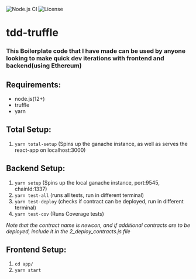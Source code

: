 ![Node.js CI](https://github.com/aaryamannchallani/tdd-truffle/workflows/Node.js%20CI/badge.svg?branch=master)
![License](https://img.shields.io/github/license/aaryamannchallani/tdd-truffle)

# tdd-truffle
### This Boilerplate code that I have made can be used by anyone looking to make quick dev iterations with frontend and backend(using Ethereum)
## Requirements:
<ul>
  <li>node.js(12+)</li>
  <li>truffle</li>
  <li>yarn</li>
  </ul>
  
## Total Setup:
1. `yarn total-setup` (Spins up the ganache instance, as well as serves the react-app on localhost:3000)


## Backend Setup:
1. `yarn setup` (Spins up the local ganache instance, port:9545, chainId:1337)
2. `yarn test-all` (runs all tests, run in different terminal)
3. `yarn test-deploy` (checks if contract can be deployed, run in different terminal)
4. `yarn test-cov` (Runs Coverage tests)

<i> Note that the contract name is newcon, and if additional contracts are to be deployed, include it in the 2_deploy_contracts.js file </i>

## Frontend Setup:
1. `cd app/`
2. `yarn start`

